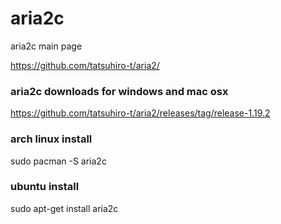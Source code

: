 # aria2c

aria2c main page

https://github.com/tatsuhiro-t/aria2/


### aria2c downloads for windows and mac osx

https://github.com/tatsuhiro-t/aria2/releases/tag/release-1.19.2


### arch linux install

sudo pacman -S aria2c


### ubuntu install

sudo apt-get install aria2c